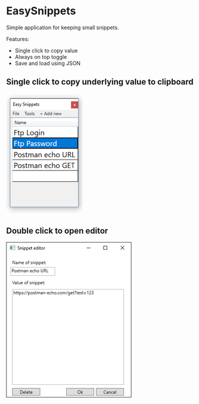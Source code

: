 # EasySnippets

Simple application for keeping small snippets.

Features:
* Single click to copy value
* Always on top toggle
* Save and load using JSON

## Single click to copy underlying value to clipboard

![Main window](https://github.com/karolberezicki/EasySnippets/raw/master/img/EasySnippets_Main.png)

## Double click to open editor

![Editor window](https://github.com/karolberezicki/EasySnippets/raw/master/img/EasySnippets_Editor.png)
